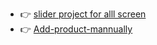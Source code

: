 - 👉 [slider project for alll screen ](https://slider-project11.netlify.app/)<br/>
- 👉 [Add-product-mannually](https://add-product12.netlify.app/)
 
  
   
 
 
